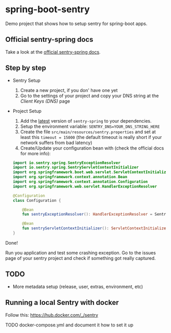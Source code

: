 # spring-boot-sentry

Demo project that shows how to setup sentry for spring-boot apps.

## Official sentry-spring docs

Take a look at the [official sentry-spring docs][sentry-spring-docs].

## Step by step

- Sentry Setup
  1. Create a new project, if you don' have one yet
  1. Go to the settings of your project and copy your DNS string at the _Client Keys (DNS)_ page
  
- Project Setup
  1. Add the [latest][sentry-spring-installations] version of `sentry-spring` to your dependencies.
  1. Setup the environment variable: `SENTRY_DNS=YOUR_DNS_STRING_HERE`
  1. Create the file `src/main/resources/sentry.properties` and set at least this `timeout = 15000`
  (the default timeout is really short if your network suffers from bad latency)
  1. Create/Update your configuration bean with (check the official docs for more info):
  ```kotlin
  import io.sentry.spring.SentryExceptionResolver
  import io.sentry.spring.SentryServletContextInitializer
  import org.springframework.boot.web.servlet.ServletContextInitializer
  import org.springframework.context.annotation.Bean
  import org.springframework.context.annotation.Configuration
  import org.springframework.web.servlet.HandlerExceptionResolver
  
  @Configuration
  class Configuration {
  
      @Bean
      fun sentryExceptionResolver(): HandlerExceptionResolver = SentryExceptionResolver()
  
      @Bean
      fun sentryServletContextInitializer(): ServletContextInitializer = SentryServletContextInitializer()
  }
  ```

Done!

Run you application and test some crashing exception.
Go to the issues page of your sentry project and check if something got really captured.

## TODO

- More metadata setup (release, user, extras, environment, etc)

## Running a local Sentry with docker

Follow this: https://hub.docker.com/_/sentry

TODO docker-compose.yml and document it how to set it up

[sentry-spring-docs]: https://docs.sentry.io/clients/java/integrations/#spring
[sentry-spring-installations]: https://docs.sentry.io/clients/java/integrations/#installation-6